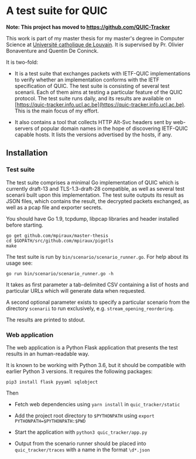 # A test suite for QUIC

**Note: This project has moved to https://github.com/QUIC-Tracker**

This work is part of my master thesis for my master's degree in Computer Science at [Université catholique de Louvain](https://uclouvain.be). It is supervised by Pr. Olivier Bonaventure and Quentin De Coninck.

It is two-fold:

- It is a test suite that exchanges packets with IETF-QUIC implementations to verify whether an implementation conforms with the IETF specification of QUIC. The test suite is consisting of several test scenarii. Each of them aims at testing a particular feature of the QUIC protocol. The test suite runs daily, and its results are available on [https://quic-tracker.info.ucl.ac.be](https://quic-tracker.info.ucl.ac.be). This is the main focus of my effort.

- It also contains a tool that collects HTTP Alt-Svc headers sent by web-servers of popular domain names in the hope of discovering IETF-QUIC capable hosts. It lists the versions advertised by the hosts, if any.

## Installation

### Test suite

The test suite comprises a minimal Go implementation of QUIC which is currently draft-13 and TLS-1.3-draft-28 compatible, as well as several test scenarii built upon this implementation. The test suite outputs its result as JSON files, which contains the result, the decrypted packets exchanged, as well as a pcap file and exporter secrets.

You should have Go 1.9, tcpdump, libpcap libraries and header installed before starting.

```
go get github.com/mpiraux/master-thesis
cd $GOPATH/src/github.com/mpiraux/pigotls
make
```


The test suite is run by `bin/scenario/scenario_runner.go`. For help about its usage see:
```
go run bin/scenario/scenario_runner.go -h
```

It takes as first parameter a tab-delimited CSV containing a list of hosts and particular URLs which will generate data when requested.

A second optional parameter exists to specify a particular scenario from the directory `scenarii` to run exclusively, e.g. `stream_opening_reordering`.

The results are printed to stdout.

### Web application

The web application is a Python Flask application that presents the test results in an human-readable way.

It is known to be working with Python 3.6, but it should be compatible with earlier Python 3 versions. It requires the following packages:

`pip3 install flask pyyaml sqlobject`

Then 

- Fetch web dependencies using `yarn install` in `quic_tracker/static`

- Add the project root directory to `$PYTHONPATH` using `export PYTHONPATH=$PYTHONPATH:$PWD`

- Start the application with `python3 quic_tracker/app.py`

- Output from the scenario runner should be placed into `quic_tracker/traces` with a name in the format `\d*.json`
